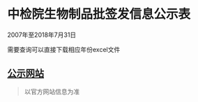 # 中检院生物制品批签发信息公示表

2007年至2018年7月31日

需要查询可以直接下载相应年份excel文件

## [公示网站](http://www.nifdc.org.cn/directory/web/WS02/CL0108/)

> 以官方网站信息为准
